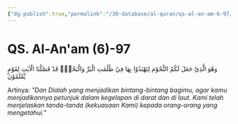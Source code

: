 ```yaml
---
{"dg-publish":true,"permalink":"/30-database/al-quran/qs-al-an-am-6-97/"}
---
```



# QS. Al-An'am (6)-97
وَهُوَ الَّذِيْ جَعَلَ لَكُمُ النُّجُوْمَ لِتَهْتَدُوْا بِهَا فِيْ ظُلُمٰتِ الْبَرِّ وَالْبَحْرِۗ قَدْ فَصَّلْنَا الْاٰيٰتِ لِقَوْمٍ يَّعْلَمُوْنَ 

Artinya: *"Dan Dialah yang menjadikan bintang-bintang bagimu, agar kamu menjadikannya petunjuk dalam kegelapan di darat dan di laut. Kami telah menjelaskan tanda-tanda (kekuasaan Kami) kepada orang-orang yang mengetahui."*
